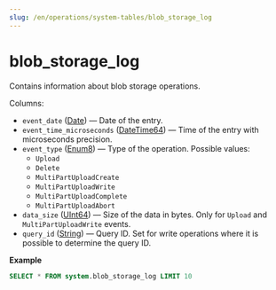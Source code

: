 ```yaml
---
slug: /en/operations/system-tables/blob_storage_log
---
```

# blob_storage_log

Contains information about blob storage operations.

Columns:

- `event_date` ([Date](../../sql-reference/data-types/date.md)) — Date of the entry.
- `event_time_microseconds` ([DateTime64](../../sql-reference/data-types/datetime64.md)) — Time of the entry with microseconds precision.
- `event_type` ([Enum8](../../sql-reference/data-types/enum.md)) — Type of the operation. Possible values:
    - `Upload`
    - `Delete`
    - `MultiPartUploadCreate`
    - `MultiPartUploadWrite`
    - `MultiPartUploadComplete`
    - `MultiPartUploadAbort`
- `data_size` ([UInt64](../../sql-reference/data-types/int-uint.md)) — Size of the data in bytes. Only for `Upload` and `MultiPartUploadWrite` events.
- `query_id` ([String](../../sql-reference/data-types/string.md)) — Query ID. Set for write operations where it is possible to determine the query ID.




**Example**

``` sql
SELECT * FROM system.blob_storage_log LIMIT 10
```

